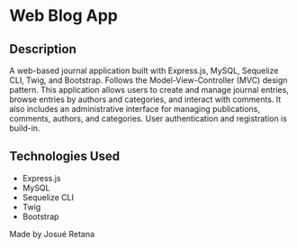 # Web Blog App

## Description
A web-based journal application built with Express.js, MySQL, Sequelize CLI, Twig, and Bootstrap. Follows the Model-View-Controller (MVC) design pattern. This application allows users to create and manage journal entries, browse entries by authors and categories, and interact with comments. It also includes an administrative interface for managing publications, comments, authors, and categories. User authentication and registration is build-in.

## Technologies Used
- Express.js
- MySQL
- Sequelize CLI
- Twig
- Bootstrap

Made by Josué Retana
